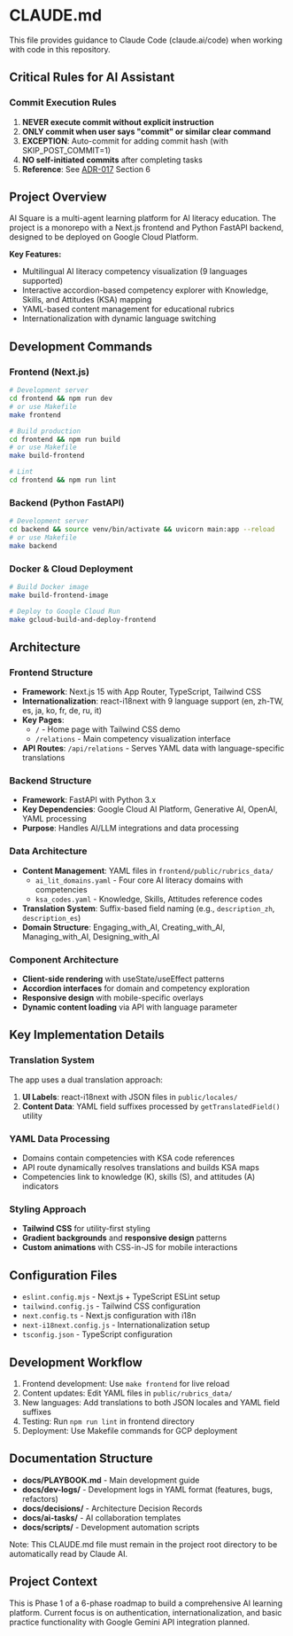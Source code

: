 # CLAUDE.md

This file provides guidance to Claude Code (claude.ai/code) when working with code in this repository.

## Critical Rules for AI Assistant

### Commit Execution Rules
1. **NEVER execute commit without explicit instruction**
2. **ONLY commit when user says "commit" or similar clear command**
3. **EXCEPTION**: Auto-commit for adding commit hash (with SKIP_POST_COMMIT=1)
4. **NO self-initiated commits** after completing tasks
5. **Reference**: See [ADR-017](docs/decisions/ADR-017-dev-logs-structure-and-standards.md) Section 6

## Project Overview

AI Square is a multi-agent learning platform for AI literacy education. The project is a monorepo with a Next.js frontend and Python FastAPI backend, designed to be deployed on Google Cloud Platform.

**Key Features:**
- Multilingual AI literacy competency visualization (9 languages supported)
- Interactive accordion-based competency explorer with Knowledge, Skills, and Attitudes (KSA) mapping
- YAML-based content management for educational rubrics
- Internationalization with dynamic language switching

## Development Commands

### Frontend (Next.js)
```bash
# Development server
cd frontend && npm run dev
# or use Makefile
make frontend

# Build production
cd frontend && npm run build
# or use Makefile  
make build-frontend

# Lint
cd frontend && npm run lint
```

### Backend (Python FastAPI)
```bash
# Development server
cd backend && source venv/bin/activate && uvicorn main:app --reload
# or use Makefile
make backend
```

### Docker & Cloud Deployment
```bash
# Build Docker image
make build-frontend-image

# Deploy to Google Cloud Run
make gcloud-build-and-deploy-frontend
```

## Architecture

### Frontend Structure
- **Framework**: Next.js 15 with App Router, TypeScript, Tailwind CSS
- **Internationalization**: react-i18next with 9 language support (en, zh-TW, es, ja, ko, fr, de, ru, it)
- **Key Pages**:
  - `/` - Home page with Tailwind CSS demo
  - `/relations` - Main competency visualization interface
- **API Routes**: `/api/relations` - Serves YAML data with language-specific translations

### Backend Structure  
- **Framework**: FastAPI with Python 3.x
- **Key Dependencies**: Google Cloud AI Platform, Generative AI, OpenAI, YAML processing
- **Purpose**: Handles AI/LLM integrations and data processing

### Data Architecture
- **Content Management**: YAML files in `frontend/public/rubrics_data/`
  - `ai_lit_domains.yaml` - Four core AI literacy domains with competencies
  - `ksa_codes.yaml` - Knowledge, Skills, Attitudes reference codes
- **Translation System**: Suffix-based field naming (e.g., `description_zh`, `description_es`)
- **Domain Structure**: Engaging_with_AI, Creating_with_AI, Managing_with_AI, Designing_with_AI

### Component Architecture
- **Client-side rendering** with useState/useEffect patterns
- **Accordion interfaces** for domain and competency exploration  
- **Responsive design** with mobile-specific overlays
- **Dynamic content loading** via API with language parameter

## Key Implementation Details

### Translation System
The app uses a dual translation approach:
1. **UI Labels**: react-i18next with JSON files in `public/locales/`
2. **Content Data**: YAML field suffixes processed by `getTranslatedField()` utility

### YAML Data Processing
- Domains contain competencies with KSA code references
- API route dynamically resolves translations and builds KSA maps
- Competencies link to knowledge (K), skills (S), and attitudes (A) indicators

### Styling Approach
- **Tailwind CSS** for utility-first styling
- **Gradient backgrounds** and **responsive design** patterns
- **Custom animations** with CSS-in-JS for mobile interactions

## Configuration Files
- `eslint.config.mjs` - Next.js + TypeScript ESLint setup
- `tailwind.config.js` - Tailwind CSS configuration  
- `next.config.ts` - Next.js configuration with i18n
- `next-i18next.config.js` - Internationalization setup
- `tsconfig.json` - TypeScript configuration

## Development Workflow
1. Frontend development: Use `make frontend` for live reload
2. Content updates: Edit YAML files in `public/rubrics_data/`
3. New languages: Add translations to both JSON locales and YAML field suffixes
4. Testing: Run `npm run lint` in frontend directory
5. Deployment: Use Makefile commands for GCP deployment

## Documentation Structure
- **docs/PLAYBOOK.md** - Main development guide  
- **docs/dev-logs/** - Development logs in YAML format (features, bugs, refactors)
- **docs/decisions/** - Architecture Decision Records
- **docs/ai-tasks/** - AI collaboration templates
- **docs/scripts/** - Development automation scripts

Note: This CLAUDE.md file must remain in the project root directory to be automatically read by Claude AI.

## Project Context
This is Phase 1 of a 6-phase roadmap to build a comprehensive AI learning platform. Current focus is on authentication, internationalization, and basic practice functionality with Google Gemini API integration planned.